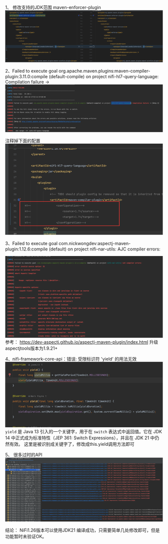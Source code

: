 1、 修改支持的JDK范围
maven-enforcer-plugin
![](NiFi-1.26使用jdk21编译过程/file-20250217234622497.png)

2、Failed to execute goal org.apache.maven.plugins:maven-compiler-plugin:3.11.0:compile (default-compile) on project nifi-hl7-query-language: Compilation failure ->
![](NiFi-1.26使用jdk21编译过程/file-20250217234703609.png)

注释掉下面的配置
![](NiFi-1.26使用jdk21编译过程/file-20250217234905793.png)



3、Failed to execute goal com.nickwongdev:aspectj-maven-plugin:1.12.6:compile (default) on project nifi-nar-utils: AJC compiler errors:

![](NiFi-1.26使用jdk21编译过程/file-20250217234947303.png)
参考： https://dev-aspectj.github.io/aspectj-maven-plugin/index.html
升级aspectjtools版本为1.9.21+


4、nifi-framework-core-api：错误: 受限标识符 'yield' 的用法无效
![](NiFi-1.26使用jdk21编译过程/file-20250218001234753.png)
`yield` 是 Java 13 引入的一个关键字，用于在 `switch` 表达式中返回值。它在 JDK 14 中正式成为标准特性（JEP 361: Switch Expressions），并且在 JDK 21 中仍然有效。
这里是被识别成关键字了，修改成this.yield调用方法即可



5、 很多过时的API
![](NiFi-1.26使用jdk21编译过程/file-20250218002350470.png)

结论： NiFi1.26版本可以使用JDK21 编译成功，只需要简单几处修改即可，但是功能暂时未验证OK。